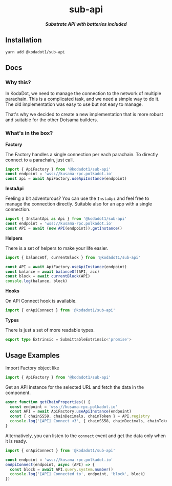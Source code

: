 <h1 align="center">sub-api</h1>

<h5 align="center">Substrate API with batteries included</h5>

## Installation

`yarn add @kodadot1/sub-api`

## Docs

### Why this?

In KodaDot, we need to manage the connection to the network of multiple parachain. This is a complicated task, and we need a simple way to do it. The old implementation was easy to use but not easy to manage.

That's why we decided to create a new implementation that is more robust and suitable for the other Dotsama builders.

### What's in the box?

**Factory**

The Factory handles a single connection per each parachain.
To directly connect to a parachain, just call.

```ts
import { ApiFactory } from '@kodadot1/sub-api'
const endpoint = 'wss://kusama-rpc.polkadot.io'
const api = await ApiFactory.useApiInstance(endpoint)
```

**InstaApi**

Feeling a bit adventurous? You can use the `InstaApi` and feel free to manage the connection directly.
Suitable also for an app with a single connection.

```ts
import { InstantApi as Api } from '@kodadot1/sub-api'
const endpoint = 'wss://kusama-rpc.polkadot.io'
const API = await (new API(endpoint)).getInstance()
```

**Helpers**

There is a set of helpers to make your life easier.

```ts
import { balanceOf, currentBlock } from '@kodadot1/sub-api'

const API = await ApiFactory.useApiInstance(endpoint)
const balance = await balanceOf(API, acc)
const block = await currentBlock(API)
console.log(balance, block)
```

**Hooks**

On API Connect hook is available.

```ts
import { onApiConnect } from '@kodadot1/sub-api'
```

**Types**

There is just a set of more readable types.

```ts
export type Extrinsic = SubmittableExtrinsic<'promise'>
```

## Usage Examples

Import Factory object like

```ts
import { ApiFactory } from '@kodadot1/sub-api'
```

Get an API instance for the selected URL and fetch the data in the component.

```ts
async function getChainProperties() {
  const endpoint = 'wss://kusama-rpc.polkadot.io'
  const API = await ApiFactory.useApiInstance(endpoint)
  const { chainSS58, chainDecimals, chainToken } = API.registry
  console.log('[API] Connect <3', { chainSS58, chainDecimals, chainToken })
}
```

Alternatively, you can listen to the `connect` event and get the data only when it is ready.

```ts
import { onApiConnect } from '@kodadot1/sub-api'
```

```ts
const endpoint = 'wss://kusama-rpc.polkadot.io'
onApiConnect(endpoint, async (API) => {
  const block = await API.query.system.number()
  console.log('[API] Connected to', endpoint, 'block', block)
})
```
